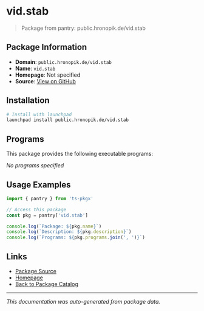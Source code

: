 # vid.stab

> Package from pantry: public.hronopik.de/vid.stab

## Package Information

- **Domain**: `public.hronopik.de/vid.stab`
- **Name**: `vid.stab`
- **Homepage**: Not specified
- **Source**: [View on GitHub](https://github.com/pkgxdev/pantry/tree/main/projects/public.hronopik.de/vid.stab/package.yml)

## Installation

```bash
# Install with launchpad
launchpad install public.hronopik.de/vid.stab
```

## Programs

This package provides the following executable programs:

*No programs specified*

## Usage Examples

```typescript
import { pantry } from 'ts-pkgx'

// Access this package
const pkg = pantry['vid.stab']

console.log(`Package: ${pkg.name}`)
console.log(`Description: ${pkg.description}`)
console.log(`Programs: ${pkg.programs.join(', ')}`)
```

## Links

- [Package Source](https://github.com/pkgxdev/pantry/tree/main/projects/public.hronopik.de/vid.stab/package.yml)
- [Homepage](#)
- [Back to Package Catalog](../../../package-catalog.md)

---

*This documentation was auto-generated from package data.*
